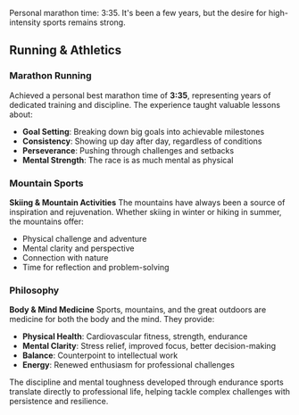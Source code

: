 Personal marathon time: 3:35. It's been a few years, but the desire for high-intensity sports remains strong.

## Running & Athletics

### Marathon Running
Achieved a personal best marathon time of **3:35**, representing years of dedicated training and discipline. The experience taught valuable lessons about:

- **Goal Setting**: Breaking down big goals into achievable milestones
- **Consistency**: Showing up day after day, regardless of conditions
- **Perseverance**: Pushing through challenges and setbacks
- **Mental Strength**: The race is as much mental as physical

### Mountain Sports

**Skiing & Mountain Activities**
The mountains have always been a source of inspiration and rejuvenation. Whether skiing in winter or hiking in summer, the mountains offer:

- Physical challenge and adventure
- Mental clarity and perspective
- Connection with nature
- Time for reflection and problem-solving

### Philosophy

**Body & Mind Medicine**
Sports, mountains, and the great outdoors are medicine for both the body and the mind. They provide:

- **Physical Health**: Cardiovascular fitness, strength, endurance
- **Mental Clarity**: Stress relief, improved focus, better decision-making
- **Balance**: Counterpoint to intellectual work
- **Energy**: Renewed enthusiasm for professional challenges

The discipline and mental toughness developed through endurance sports translate directly to professional life, helping tackle complex challenges with persistence and resilience.
